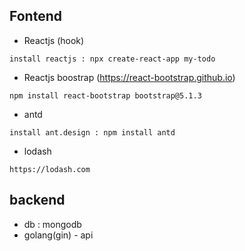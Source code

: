 ## Fontend


- Reactjs (hook)
````
install reactjs : npx create-react-app my-todo
````
- Reactjs boostrap (https://react-bootstrap.github.io)
````
npm install react-bootstrap bootstrap@5.1.3
````
- antd
````
install ant.design : npm install antd

````
- lodash
````
https://lodash.com
````


## backend

- db : mongodb
- golang(gin) - api